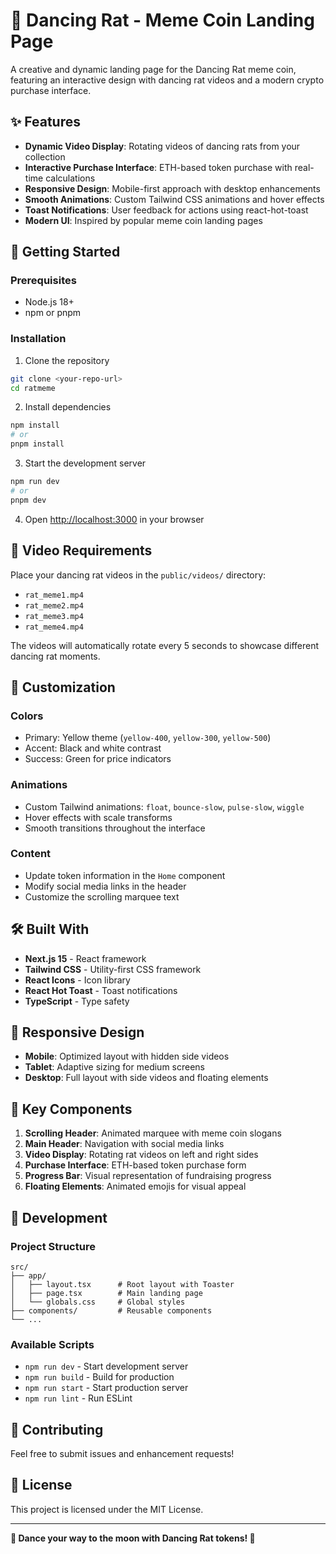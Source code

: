 # 🐀 Dancing Rat - Meme Coin Landing Page

A creative and dynamic landing page for the Dancing Rat meme coin, featuring an interactive design with dancing rat videos and a modern crypto purchase interface.

## ✨ Features

- **Dynamic Video Display**: Rotating videos of dancing rats from your collection
- **Interactive Purchase Interface**: ETH-based token purchase with real-time calculations
- **Responsive Design**: Mobile-first approach with desktop enhancements
- **Smooth Animations**: Custom Tailwind CSS animations and hover effects
- **Toast Notifications**: User feedback for actions using react-hot-toast
- **Modern UI**: Inspired by popular meme coin landing pages

## 🚀 Getting Started

### Prerequisites

- Node.js 18+ 
- npm or pnpm

### Installation

1. Clone the repository
```bash
git clone <your-repo-url>
cd ratmeme
```

2. Install dependencies
```bash
npm install
# or
pnpm install
```

3. Start the development server
```bash
npm run dev
# or
pnpm dev
```

4. Open [http://localhost:3000](http://localhost:3000) in your browser

## 🎥 Video Requirements

Place your dancing rat videos in the `public/videos/` directory:
- `rat_meme1.mp4`
- `rat_meme2.mp4` 
- `rat_meme3.mp4`
- `rat_meme4.mp4`

The videos will automatically rotate every 5 seconds to showcase different dancing rat moments.

## 🎨 Customization

### Colors
- Primary: Yellow theme (`yellow-400`, `yellow-300`, `yellow-500`)
- Accent: Black and white contrast
- Success: Green for price indicators

### Animations
- Custom Tailwind animations: `float`, `bounce-slow`, `pulse-slow`, `wiggle`
- Hover effects with scale transforms
- Smooth transitions throughout the interface

### Content
- Update token information in the `Home` component
- Modify social media links in the header
- Customize the scrolling marquee text

## 🛠️ Built With

- **Next.js 15** - React framework
- **Tailwind CSS** - Utility-first CSS framework
- **React Icons** - Icon library
- **React Hot Toast** - Toast notifications
- **TypeScript** - Type safety

## 📱 Responsive Design

- **Mobile**: Optimized layout with hidden side videos
- **Tablet**: Adaptive sizing for medium screens
- **Desktop**: Full layout with side videos and floating elements

## 🎯 Key Components

1. **Scrolling Header**: Animated marquee with meme coin slogans
2. **Main Header**: Navigation with social media links
3. **Video Display**: Rotating rat videos on left and right sides
4. **Purchase Interface**: ETH-based token purchase form
5. **Progress Bar**: Visual representation of fundraising progress
6. **Floating Elements**: Animated emojis for visual appeal

## 🔧 Development

### Project Structure
```
src/
├── app/
│   ├── layout.tsx      # Root layout with Toaster
│   ├── page.tsx        # Main landing page
│   └── globals.css     # Global styles
├── components/         # Reusable components
└── ...
```

### Available Scripts
- `npm run dev` - Start development server
- `npm run build` - Build for production
- `npm run start` - Start production server
- `npm run lint` - Run ESLint

## 🎉 Contributing

Feel free to submit issues and enhancement requests!

## 📄 License

This project is licensed under the MIT License.

---

**🐀 Dance your way to the moon with Dancing Rat tokens! 🚀**
